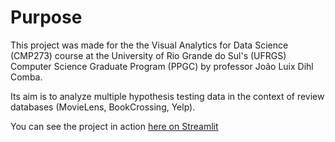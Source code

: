 # Purpose

This project was made for the the Visual Analytics for Data Science (CMP273)
course at the University of Rio Grande do Sul's (UFRGS)
Computer Science Graduate Program (PPGC) by professor João Luix Dihl Comba.

Its aim is to analyze multiple hypothesis testing data in the context
of review databases (MovieLens, BookCrossing, Yelp).

You can see the project in action [here on Streamlit](https://datavisualization-8csrpbufu7zxbwk4qpwarf.streamlit.app/)
